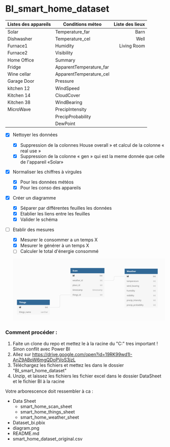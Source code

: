 # BI_smart_home_dataset

| Listes des appareils | Conditions méteo | Liste des lieux|
| --------- | --------- | -----:|
| Solar | Temperature_far | Barn |
| Dishwasher  | Temperature_cel | Well |
| Furnace1  | Humidity | Living Room |
| Furnace2  | Visibility |
| Home Office  | Summary |
| Fridge  | ApparentTemperature_far |
| Wine cellar  | ApparentTemperature_cel |
| Garage Door  | Pressure |
| kitchen 12  | WindSpeed |
| Kitchen 14  | CloudCover |
| Kitchen 38  | WindBearing |
| MicroWave  | PrecipIntensity |
|   | PrecipProbability |
|   | DewPoint |


- [x] Nettoyer les données
  - [x] Suppression de la colonnes  House overall » et calcul de la colonne « real use »
  - [x] Suppression de la colonne « gen » qui est la meme donnée que celle de l'appareil «Solar»
  
- [x] Normaliser les chiffres à virgules
    - [x] Pour les données météos
    - [x] Pour les conso des appareils
    
- [x] Créer un diagramme 
    - [x] Séparer par différentes feuilles les données
    - [x] Etablier les liens entre les feuilles
    - [x] Valider le schéma
    
- [ ] Etablir des mesures
    - [x] Mesurer le consommer a un temps X
    - [x] Mesurer le générer à un temps X
    - [ ] Calculer le total d'énergie consommé
    
  ![](diagram.PNG)


### Comment procéder :
1. Faite un clone du repo et mettez le à la racine du "C:\" tres important ! Sinon conflit avec Power BI
2. Allez sur https://drive.google.com/open?id=19RK99wd1I-AnZ9ABpW6mgQDoPVoS3jzL
3. Téléchargez les fichiers et mettez les dans le dossier "BI_smart_home_dataset"
4. Unzip, et laissez les fichiers les fichier excel dans le dossier DataSheet et le fichier BI à la racine

Votre arborescence doit ressembler à ca :
+ Data Sheet
    + smart_home_scan_sheet
    + smart_home_things_sheet
    + smart_home_weather_sheet
+ Dataset_bi.pbix
+ diagram.png
+ README.md
+ smart_home_dataset_original.csv

